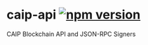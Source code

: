 # caip-api [![npm version](https://badge.fury.io/js/caip-api.svg)](https://badge.fury.io/js/caip-api)

CAIP Blockchain API and JSON-RPC Signers
